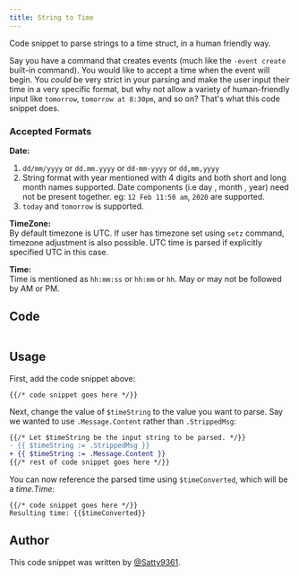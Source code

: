 ```yaml
---
title: String to Time
---
```


Code snippet to parse strings to a time struct, in a human friendly way.

Say you have a command that creates events (much like the `-event create` built-in command). You would like to accept a time when the event will begin. You _could_ be very strict in your parsing and make the user input their time in a very specific format, but why not allow a variety of human-friendly input like `tomorrow`, `tomorrow at 8:30pm`, and so on? That's what this code snippet does.

### Accepted Formats

**Date:**<br />

1. `dd/mm/yyyy` or `dd.mm.yyyy` or `dd-mm-yyyy` or `dd,mm,yyyy`
2. String format with year mentioned with 4 digits and both short and long month names supported. Date components (i.e day , month , year) need not be present together. eg: `12 Feb 11:50 am`, `2020` are supported.
3. `today` and `tomorrow` is supported.

**TimeZone:**<br />
By default timezone is UTC. If user has timezone set using `setz` command, timezone adjustment is also possible. UTC time is parsed if explicitly specified UTC in this case.

**Time:**<br />
Time is mentioned as `hh:mm:ss` or `hh:mm` or `hh`. May or may not be followed by AM or PM.

## Code

```gotmpl file=../../../src/code_snippets/string_to_time.go.tmpl

```

## Usage

First, add the code snippet above:

```gotmpl
{{/* code snippet goes here */}}
```

Next, change the value of `$timeString` to the value you want to parse. Say we wanted to use `.Message.Content` rather than `.StrippedMsg`:

```diff {3}
{{/* Let $timeString be the input string to be parsed. */}}
- {{ $timeString := .StrippedMsg }}
+ {{ $timeString := .Message.Content }}
{{/* rest of code snippet goes here */}}
```

You can now reference the parsed time using `$timeConverted`, which will be a _time.Time_:

```gotmpl {2}
{{/* code snippet goes here */}}
Resulting time: {{$timeConverted}}
```

## Author

This code snippet was written by [@Satty9361](https://github.com/Satty9361).
